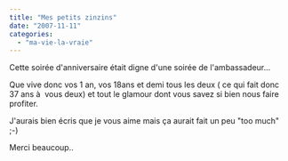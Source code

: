```yaml
---
title: "Mes petits zinzins"
date: "2007-11-11"
categories: 
  - "ma-vie-la-vraie"
---
```


Cette soirée d'anniversaire était digne d'une soirée de l'ambassadeur...

Que vive donc vos 1 an, vos 18ans et demi tous les deux ( ce qui fait donc 37 ans à  vous deux) et tout le glamour dont vous savez si bien nous faire profiter.

J'aurais bien écris que je vous aime mais ça aurait fait un peu "too much" ;-)

Merci beaucoup..
